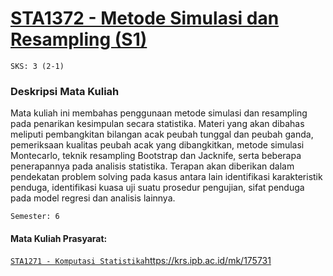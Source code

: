# [STA1372 - Metode Simulasi dan Resampling (S1)](https://krs.ipb.ac.id/mk/175735)
`SKS: 3 (2-1)`  
  
### Deskripsi Mata Kuliah
Mata kuliah ini membahas penggunaan metode simulasi dan resampling pada penarikan kesimpulan secara statistika. Materi yang akan dibahas meliputi pembangkitan bilangan acak peubah tunggal dan peubah ganda, pemeriksaan kualitas peubah acak yang dibangkitkan, metode simulasi Montecarlo, teknik resampling Bootstrap dan Jacknife, serta beberapa penerapannya pada analisis statistika. Terapan akan diberikan dalam pendekatan problem solving pada kasus antara lain identifikasi karakteristik penduga, identifikasi kuasa uji suatu prosedur pengujian, sifat penduga pada model regresi dan analisis lainnya.
  
`Semester: 6`  
  
#### Mata Kuliah Prasyarat:
[`STA1271 - Komputasi Statistika`](https://krs.ipb.ac.id/mk/175731)https://krs.ipb.ac.id/mk/175731
